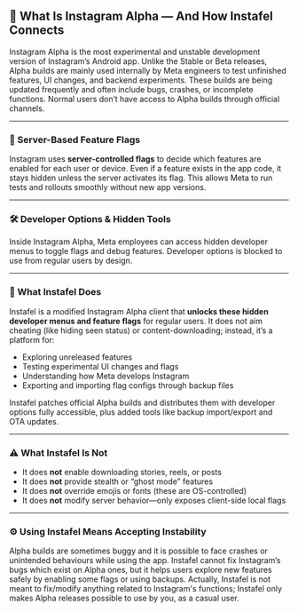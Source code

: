 ## 📱 What Is Instagram Alpha — And How Instafel Connects

Instagram Alpha is the most experimental and unstable development version of Instagram’s Android app. Unlike the Stable or Beta releases, Alpha builds are mainly used internally by Meta engineers to test unfinished features, UI changes, and backend experiments. These builds are being updated frequently and often include bugs, crashes, or incomplete functions. Normal users don’t have access to Alpha builds through official channels.

---

### 🔑 Server-Based Feature Flags

Instagram uses **server-controlled flags** to decide which features are enabled for each user or device. Even if a feature exists in the app code, it stays hidden unless the server activates its flag. This allows Meta to run tests and rollouts smoothly without new app versions.

---

### 🛠️ Developer Options & Hidden Tools

Inside Instagram Alpha, Meta employees can access hidden developer menus to toggle flags and debug features. Developer options is blocked to use from regular users by design.

---

### 🔎 What Instafel Does

Instafel is a modified Instagram Alpha client that **unlocks these hidden developer menus and feature flags** for regular users. It does not aim cheating (like hiding seen status) or content-downloading; instead, it’s a platform for:

- Exploring unreleased features
- Testing experimental UI changes and flags
- Understanding how Meta develops Instagram
- Exporting and importing flag configs through backup files

Instafel patches official Alpha builds and distributes them with developer options fully accessible, plus added tools like backup import/export and OTA updates.

---

### ⚠️ What Instafel Is Not

- It does **not** enable downloading stories, reels, or posts
- It does **not** provide stealth or “ghost mode” features
- It does **not** override emojis or fonts (these are OS-controlled)
- It does **not** modify server behavior—only exposes client-side local flags

---

### ⚙️ Using Instafel Means Accepting Instability

Alpha builds are sometimes buggy and it is possible to face crashes or unintended behaviours while using the app. Instafel cannot fix Instagram’s bugs which exist on Alpha ones, but it helps users explore new features safely by enabling some flags or using backups. Actually, Instafel is not meant to fix/modify anything related to Instagram's functions; Instafel only makes Alpha releases possible to use by you, as a casual user.
